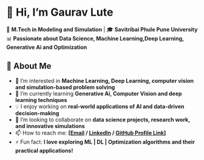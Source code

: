# 👋 Hi, I’m Gaurav Lute  

🔬 **M.Tech in Modeling and Simulation** | 🎓 **Savitribai Phule Pune University**  
📊 **Passionate about Data Science, Machine Learning,Deep Learning, Generative Ai and Optimization**  

## 🚀 About Me  
- 👀 I’m interested in **Machine Learning, Deep Learning, computer vision and simulation-based problem solving**  
- 🌱 I’m currently learning **Generative Ai, Computer Vision and deep learning techniques**  
- 💡 I enjoy working on **real-world applications of AI and data-driven decision-making**  
- 💞️ I’m looking to collaborate on **data science projects, research work, and innovative simulations**  
- 📫 How to reach me: **[[Email](lutegaurav1@gmail.com
) / [LinkedIn](https://www.linkedin.com/in/gaurav-lute-6a36a1200/) / [GitHub Profile Link](https://github.com/gauravlute01)]**   
- ⚡ Fun fact: **I love exploring ML | DL | Optimization algorithms and their practical applications!**  

<!---
gauravlute01/gauravlute01 is a ✨ special ✨ repository because its `README.md` (this file) appears on your GitHub profile.
You can click the Preview link to take a look at your changes.
--->
